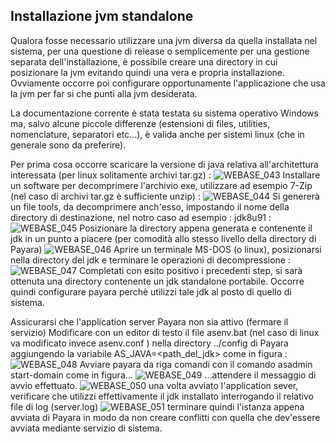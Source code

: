 ## Installazione jvm standalone

Qualora fosse necessario utilizzare una jvm diversa da quella installata nel sistema, per una questione di release o semplicemente
per una gestione separata dell'installazione, è possibile creare una directory in cui posizionare la jvm evitando quindi una
vera e propria installazione. Ovviamente occorre poi configurare opportunamente l'applicazione che usa la jvm per far si
che punti alla jvm desiderata.

La documentazione corrente è stata testata su sistema operativo Windows ma, salvo alcune piccole differenze (estensioni di files, utilities, nomenclature, separatori etc...), è valida
anche per sistemi linux (che in generale sono da preferire).

Per prima cosa occorre scaricare la versione di java relativa all'architettura interessata (per linux solitamente archivi tar.gz) : 
![WEBASE_043](https://doc.smeup.com/immagini/WEBASE_012/WEBASE_043.png)
Installare un software per decomprimere l'archivio exe, utilizzare ad esempio 7-Zip (nel caso di archivi tar.gz è sufficiente unzip) : 
![WEBASE_044](https://doc.smeup.com/immagini/WEBASE_012/WEBASE_044.png)
Si genererà un file tools, da decomprimere anch'esso, impostando il nome della directory di destinazione, nel notro caso ad esempio :  jdk8u91 : 
![WEBASE_045](https://doc.smeup.com/immagini/WEBASE_012/WEBASE_045.png)
Posizionare la directory appena generata e contenente il jdk in un punto a piacere (per comodità allo stesso livello della directory di Payara)
![WEBASE_046](https://doc.smeup.com/immagini/WEBASE_012/WEBASE_046.png)
Aprire un terminale MS-DOS (o linux), posizionarsi nella directory del jdk e terminare le operazioni di decompressione : 
![WEBASE_047](https://doc.smeup.com/immagini/WEBASE_012/WEBASE_047.png)
Completati con esito positivo i precedenti step, si sarà ottenuta una directory contenente un jdk standalone portabile.
Occorre quindi configurare payara perchè utilizzi tale jdk al posto di quello di sistema.

Assicurarsi che l'application server Payara non sia attivo (fermare il servizio)
Modificare con un editor di testo il file asenv.bat (nel caso di linux va modificato invece asenv.conf ) nella directory ../config di Payara aggiungendo la variabile AS_JAVA=<path_del_jdk> come in figura : 
![WEBASE_048](https://doc.smeup.com/immagini/WEBASE_012/WEBASE_048.png)
Avviare payara da riga comandi con il comando asadmin start-domain come in figura...
![WEBASE_049](https://doc.smeup.com/immagini/WEBASE_012/WEBASE_049.png)
...attendere il messaggio di avvio effettuato.
![WEBASE_050](https://doc.smeup.com/immagini/WEBASE_012/WEBASE_050.png)
una volta avviato l'application sever, verificare che utilizzi effettivamente il jdk installato interrogando il relativo file di log (server.log)
![WEBASE_051](https://doc.smeup.com/immagini/WEBASE_012/WEBASE_051.png)
terminare quindi l'istanza appena avviata di Payara in modo da non creare conflitti con quella che dev'essere avviata mediante servizio di sistema.
